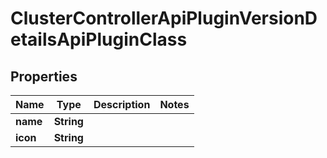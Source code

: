 

# ClusterControllerApiPluginVersionDetailsApiPluginClass


## Properties

| Name | Type | Description | Notes |
|------------ | ------------- | ------------- | -------------|
|**name** | **String** |  |  |
|**icon** | **String** |  |  |



